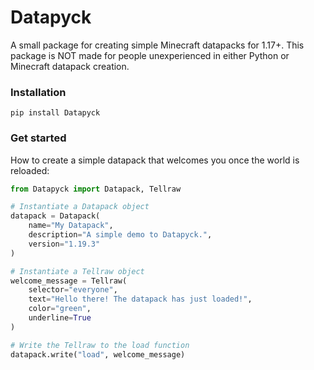 # Datapyck
A small package for creating simple Minecraft datapacks for 1.17+.
This package is NOT made for people unexperienced in either Python or Minecraft datapack creation.

### Installation
```
pip install Datapyck
```

### Get started
How to create a simple datapack that welcomes you once the world is reloaded:
```Python
from Datapyck import Datapack, Tellraw

# Instantiate a Datapack object
datapack = Datapack(
    name="My Datapack",
    description="A simple demo to Datapyck.",
    version="1.19.3"
)

# Instantiate a Tellraw object
welcome_message = Tellraw(
    selector="everyone",
    text="Hello there! The datapack has just loaded!",
    color="green",
    underline=True
)

# Write the Tellraw to the load function
datapack.write("load", welcome_message)
```